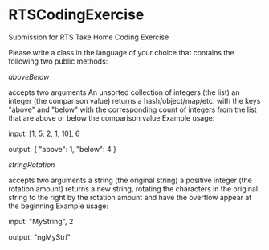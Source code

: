 # RTSCodingExercise
Submission for RTS Take Home Coding Exercise

Please write a class in the language of your choice that contains the following two public methods:

*aboveBelow*

accepts two arguments
An unsorted collection of integers (the list)
an integer (the comparison value)
returns a hash/object/map/etc. with the keys "above" and "below" with the corresponding count of integers from the list that are above or below the comparison value
Example usage:

input: [1, 5, 2, 1, 10], 6

output: { "above": 1, "below": 4 }


*stringRotation*

accepts two arguments
a string (the original string)
a positive integer (the rotation amount)
returns a new string, rotating the characters in the original string to the right by the rotation amount and have the overflow appear at the beginning
Example usage:

input: "MyString", 2

output: "ngMyStri"
